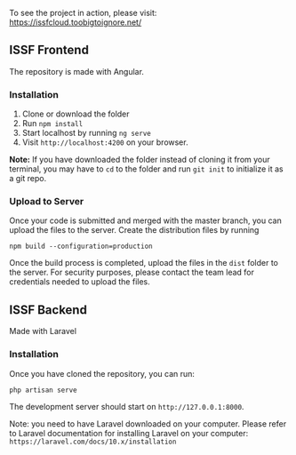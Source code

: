 To see the project in action, please visit: 
https://issfcloud.toobigtoignore.net/

## ISSF Frontend

The repository is made with Angular. 

### Installation

1. Clone or download the folder
2. Run `npm install`
3. Start localhost by running `ng serve`
4. Visit `http://localhost:4200` on your browser. 


**Note:** If you have downloaded the folder instead of cloning it from your terminal, you may have to `cd` to the folder and run `git init` to initialize it as a git repo.


### Upload to Server

Once your code is submitted and merged with the master branch, you can upload the files to the server. 
Create the distribution files by running 

`npm build --configuration=production`

Once the build process is completed, upload the files in the `dist` folder to the server. For security purposes, please contact the team lead for credentials needed to upload the files.


## ISSF Backend

Made with Laravel

### Installation

Once you have cloned the repository, you can run:

`php artisan serve`

The development server should start on `http://127.0.0.1:8000`. 

Note: you need to have Laravel downloaded on your computer. Please refer to Laravel documentation for installing Laravel on your computer:
`https://laravel.com/docs/10.x/installation`
